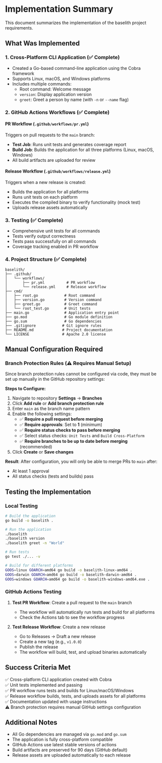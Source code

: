 # Implementation Summary

This document summarizes the implementation of the baselith project requirements.

## What Was Implemented

### 1. Cross-Platform CLI Application (✅ Complete)
- Created a Go-based command-line application using the Cobra framework
- Supports Linux, macOS, and Windows platforms
- Includes multiple commands:
  - Root command: Welcome message
  - `version`: Display application version
  - `greet`: Greet a person by name (with `-n` or `--name` flag)

### 2. GitHub Actions Workflows (✅ Complete)

#### PR Workflow (`.github/workflows/pr.yml`)
Triggers on pull requests to the `main` branch:
- **Test Job**: Runs unit tests and generates coverage report
- **Build Job**: Builds the application for all three platforms (Linux, macOS, Windows)
- All build artifacts are uploaded for review

#### Release Workflow (`.github/workflows/release.yml`)
Triggers when a new release is created:
- Builds the application for all platforms
- Runs unit tests on each platform
- Executes the compiled binary to verify functionality (mock test)
- Uploads release assets automatically

### 3. Testing (✅ Complete)
- Comprehensive unit tests for all commands
- Tests verify output correctness
- Tests pass successfully on all commands
- Coverage tracking enabled in PR workflow

### 4. Project Structure (✅ Complete)
```
baselith/
├── .github/
│   └── workflows/
│       ├── pr.yml          # PR workflow
│       └── release.yml     # Release workflow
├── cmd/
│   ├── root.go            # Root command
│   ├── version.go         # Version command
│   ├── greet.go           # Greet command
│   └── root_test.go       # Unit tests
├── main.go                # Application entry point
├── go.mod                 # Go module definition
├── go.sum                 # Go dependencies
├── .gitignore            # Git ignore rules
├── README.md             # Project documentation
└── LICENSE               # Apache 2.0 license
```

## Manual Configuration Required

### Branch Protection Rules (⚠️ Requires Manual Setup)

Since branch protection rules cannot be configured via code, they must be set up manually in the GitHub repository settings:

**Steps to Configure:**

1. Navigate to repository **Settings** → **Branches**
2. Click **Add rule** or **Add branch protection rule**
3. Enter `main` as the branch name pattern
4. Enable the following settings:
   - ✅ **Require a pull request before merging**
   - ✅ **Require approvals**: Set to **1** (minimum)
   - ✅ **Require status checks to pass before merging**
   - ✅ Select status checks: `Unit Tests` and `Build Cross-Platform`
   - ✅ **Require branches to be up to date before merging** (recommended)
5. Click **Create** or **Save changes**

**Result**: After configuration, you will only be able to merge PRs to `main` after:
- At least 1 approval
- All status checks (tests and builds) pass

## Testing the Implementation

### Local Testing
```bash
# Build the application
go build -o baselith .

# Run the application
./baselith
./baselith version
./baselith greet -n "World"

# Run tests
go test ./... -v

# Build for different platforms
GOOS=linux GOARCH=amd64 go build -o baselith-linux-amd64 .
GOOS=darwin GOARCH=amd64 go build -o baselith-darwin-amd64 .
GOOS=windows GOARCH=amd64 go build -o baselith-windows-amd64.exe .
```

### GitHub Actions Testing

1. **Test PR Workflow**: Create a pull request to the `main` branch
   - The workflow will automatically run tests and build for all platforms
   - Check the Actions tab to see the workflow progress

2. **Test Release Workflow**: Create a new release
   - Go to Releases → Draft a new release
   - Create a new tag (e.g., `v1.0.0`)
   - Publish the release
   - The workflow will build, test, and upload binaries automatically

## Success Criteria Met

✅ Cross-platform CLI application created with Cobra  
✅ Unit tests implemented and passing  
✅ PR workflow runs tests and builds for Linux/macOS/Windows  
✅ Release workflow builds, tests, and uploads assets for all platforms  
✅ Documentation updated with usage instructions  
⚠️ Branch protection requires manual GitHub settings configuration

## Additional Notes

- All Go dependencies are managed via `go.mod` and `go.sum`
- The application is fully cross-platform compatible
- GitHub Actions use latest stable versions of actions
- Build artifacts are preserved for 90 days (GitHub default)
- Release assets are uploaded automatically to each release

